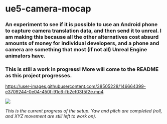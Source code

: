 # ue5-camera-mocap

### An experiment to see if it is possible to use an Android phone to capture camera translation data, and then send it to unreal. I am making this because all the other alternatives cost absurd amounts of money for individual developers, and a phone and camera are something that most (if not all) Unreal Engine animators have.

### This is still a work in progress! More will come to the README as this project progresses.

https://user-images.githubusercontent.com/38505228/146664399-e3709244-0e04-450f-91c6-fb2ef03f5f2e.mp4

![](https://user-images.githubusercontent.com/38505228/146664390-73254374-65b2-462b-b834-542332114a69.JPG)

*This is the current progress of the setup. Yaw and pitch are completed (roll, and XYZ movement are still left to work on).*
